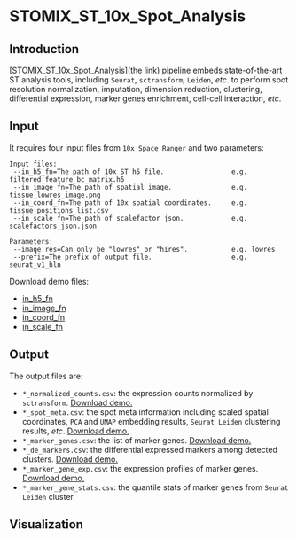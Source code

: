 # STOMIX_ST_10x_Spot_Analysis
## Introduction


[STOMIX_ST_10x_Spot_Analysis](the link) pipeline embeds state-of-the-art ST analysis tools, including `Seurat`, `sctransform`, `Leiden`, *etc*. to perform spot resolution normalization, imputation, dimension reduction, clustering, differential expression, marker genes enrichment, cell-cell interaction, *etc*.  


## Input

It requires four input files from `10x Space Ranger` and two parameters:

```
Input files:
 --in_h5_fn=The path of 10x ST h5 file.                 e.g. filtered_feature_bc_matrix.h5
 --in_image_fn=The path of spatial image.               e.g. tissue_lowres_image.png
 --in_coord_fn=The path of 10x spatial coordinates.     e.g. tissue_positions_list.csv
 --in_scale_fn=The path of scalefactor json.            e.g. scalefactors_json.json

Parameters:
 --image_res=Can only be "lowres" or "hires".           e.g. lowres
 --prefix=The prefix of output file.                    e.g. seurat_v1_hln

```

Download demo files:
- [in_h5_fn]()
- [in_image_fn]()
- [in_coord_fn]()
- [in_scale_fn]()

## Output
The output files are:
- `*_normalized_counts.csv`: the expression counts normalized by `sctransform`. [Download demo.]()
- `*_spot_meta.csv`: the spot meta information including scaled spatial coordinates, `PCA` and `UMAP` embedding results, `Seurat Leiden` clustering results, *etc*. [Download demo.]()
- `*_marker_genes.csv`: the list of marker genes. [Download demo.]()
- `*_de_markers.csv`: the differential expressed markers among detected clusters. [Download demo.]()
- `*_marker_gene_exp.csv`: the expression profiles of marker genes. [Download demo.]()
- `*_marker_gene_stats.csv`: the quantile stats of marker genes from `Seurat Leiden` cluster.

  
## Visualization



